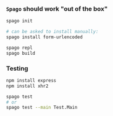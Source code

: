 ### `Spago` should work "out of the box"

```sh
spago init

# can be asked to install manually:
spago install form-urlencoded

spago repl
spago build
```


### Testing

```sh
npm install express
npm install xhr2

spago test
# or
spago test --main Test.Main
```
